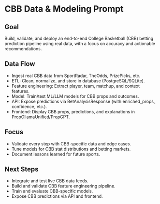 # CBB Data & Modeling Prompt

## Goal

Build, validate, and deploy an end-to-end College Basketball (CBB) betting prediction pipeline using real data, with a focus on accuracy and actionable recommendations.

## Data Flow

- Ingest real CBB data from SportRadar, TheOdds, PrizePicks, etc.
- ETL: Clean, normalize, and store in database (PostgreSQL/SQLite).
- Feature engineering: Extract player, team, matchup, and context features.
- Model: Train/test ML/LLM models for CBB props and outcomes.
- API: Expose predictions via BetAnalysisResponse (with enriched_props, confidence, etc.).
- Frontend: Display CBB props, predictions, and explanations in PropOllamaUnified/PropGPT.

## Focus

- Validate every step with CBB-specific data and edge cases.
- Tune models for CBB stat distributions and betting markets.
- Document lessons learned for future sports.

## Next Steps

- Integrate and test live CBB data feeds.
- Build and validate CBB feature engineering pipeline.
- Train and evaluate CBB-specific models.
- Expose CBB predictions via API and frontend.
